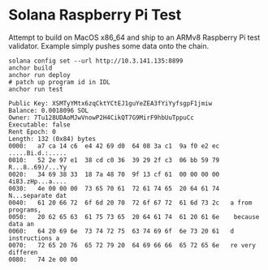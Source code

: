 # Solana Raspberry Pi Test

Attempt to build on MacOS x86_64 and ship to an ARMv8 Raspberry Pi test
validator. Example simply pushes some data onto the chain.

    solana config set --url http://10.3.141.135:8899
    anchor build
    anchor run deploy
    # patch up program id in IDL
    anchor run test

```plain
Public Key: XSMTyYMtx6zqCktYCtEJ1guYeZEA3fYiYyfsgpF1jmiw
Balance: 0.0018096 SOL
Owner: 7Tu128UDAoMJwVnowP2H4CikQT7G9MirF9hbUuTppuCc
Executable: false
Rent Epoch: 0
Length: 132 (0x84) bytes
0000:   a7 ca 14 c6  e4 42 69 d0  64 08 3a c1  9a f0 e2 ec   .....Bi.d.:.....
0010:   52 2e 97 e1  38 cd c0 36  39 29 2f c3  06 bb 59 79   R...8..69)/...Yy
0020:   34 69 38 33  18 7a 48 70  9f 13 cf 61  00 00 00 00   4i83.zHp...a....
0030:   4e 00 00 00  73 65 70 61  72 61 74 65  20 64 61 74   N...separate dat
0040:   61 20 66 72  6f 6d 20 70  72 6f 67 72  61 6d 73 2c   a from programs,
0050:   20 62 65 63  61 75 73 65  20 64 61 74  61 20 61 6e    because data an
0060:   64 20 69 6e  73 74 72 75  63 74 69 6f  6e 73 20 61   d instructions a
0070:   72 65 20 76  65 72 79 20  64 69 66 66  65 72 65 6e   re very differen
0080:   74 2e 00 00
```
